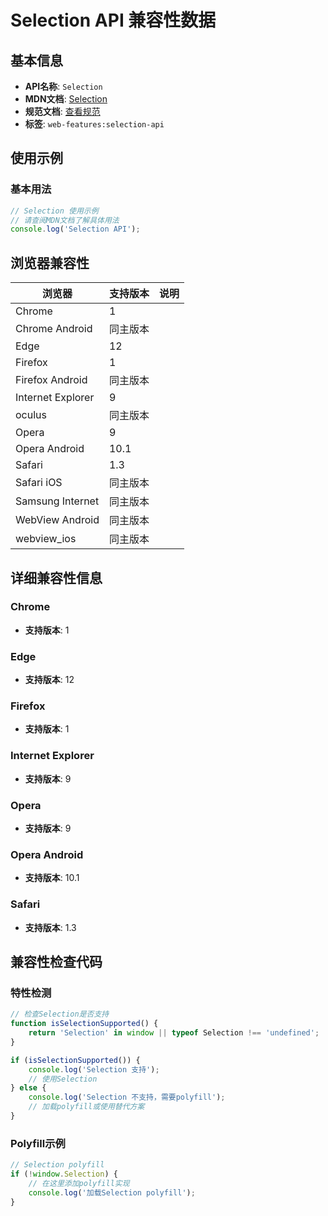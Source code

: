 # Selection API 兼容性数据

## 基本信息

- **API名称**: `Selection`
- **MDN文档**: [Selection](https://developer.mozilla.org/docs/Web/API/Selection)
- **规范文档**: [查看规范](https://w3c.github.io/selection-api/#selection-interface)
- **标签**: `web-features:selection-api`

## 使用示例

### 基本用法

```javascript
// Selection 使用示例
// 请查阅MDN文档了解具体用法
console.log('Selection API');
```

## 浏览器兼容性

| 浏览器 | 支持版本 | 说明 |
|--------|----------|------|
| Chrome | 1 |  |
| Chrome Android | 同主版本 |  |
| Edge | 12 |  |
| Firefox | 1 |  |
| Firefox Android | 同主版本 |  |
| Internet Explorer | 9 |  |
| oculus | 同主版本 |  |
| Opera | 9 |  |
| Opera Android | 10.1 |  |
| Safari | 1.3 |  |
| Safari iOS | 同主版本 |  |
| Samsung Internet | 同主版本 |  |
| WebView Android | 同主版本 |  |
| webview_ios | 同主版本 |  |

## 详细兼容性信息

### Chrome

- **支持版本**: 1

### Edge

- **支持版本**: 12

### Firefox

- **支持版本**: 1

### Internet Explorer

- **支持版本**: 9

### Opera

- **支持版本**: 9

### Opera Android

- **支持版本**: 10.1

### Safari

- **支持版本**: 1.3

## 兼容性检查代码

### 特性检测

```javascript
// 检查Selection是否支持
function isSelectionSupported() {
    return 'Selection' in window || typeof Selection !== 'undefined';
}

if (isSelectionSupported()) {
    console.log('Selection 支持');
    // 使用Selection
} else {
    console.log('Selection 不支持，需要polyfill');
    // 加载polyfill或使用替代方案
}
```

### Polyfill示例

```javascript
// Selection polyfill
if (!window.Selection) {
    // 在这里添加polyfill实现
    console.log('加载Selection polyfill');
}
```


